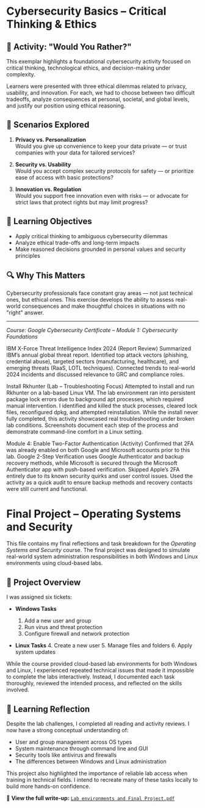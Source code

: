 # Cybersecurity Basics – Critical Thinking & Ethics

## 🧠 Activity: "Would You Rather?"
This exemplar highlights a foundational cybersecurity activity focused on critical thinking, technological ethics, and decision-making under complexity.

Learners were presented with three ethical dilemmas related to privacy, usability, and innovation. For each, we had to choose between two difficult tradeoffs, analyze consequences at personal, societal, and global levels, and justify our position using ethical reasoning.

## 🧩 Scenarios Explored

1. **Privacy vs. Personalization**  
   Would you give up convenience to keep your data private — or trust companies with your data for tailored services?

2. **Security vs. Usability**  
   Would you accept complex security protocols for safety — or prioritize ease of access with basic protections?

3. **Innovation vs. Regulation**  
   Would you support free innovation even with risks — or advocate for strict laws that protect rights but may limit progress?

## 🎯 Learning Objectives
- Apply critical thinking to ambiguous cybersecurity dilemmas
- Analyze ethical trade-offs and long-term impacts
- Make reasoned decisions grounded in personal values and security principles

## 🔍 Why This Matters
Cybersecurity professionals face constant gray areas — not just technical ones, but ethical ones. This exercise develops the ability to assess real-world consequences and make thoughtful choices in situations with no "right" answer.

---

*Course: Google Cybersecurity Certificate – Module 1: Cybersecurity Foundations*

IBM X-Force Threat Intelligence Index 2024 (Report Review)
Summarized IBM’s annual global threat report. Identified top attack vectors (phishing, credential abuse), targeted sectors (manufacturing, healthcare), and emerging threats (RaaS, LOTL techniques). Connected trends to real-world 2024 incidents and discussed relevance to GRC and compliance roles.

Install Rkhunter (Lab – Troubleshooting Focus)
Attempted to install and run Rkhunter on a lab-based Linux VM. The lab environment ran into persistent package lock errors due to background apt processes, which required manual intervention. I identified and killed the stuck processes, cleared lock files, reconfigured dpkg, and attempted reinstallation. While the install never fully completed, this activity showcased real troubleshooting under broken lab conditions. Screenshots document each step of the process and demonstrate command-line comfort in a Linux setting.

Module 4: Enable Two-Factor Authentication (Activity)
Confirmed that 2FA was already enabled on both Google and Microsoft accounts prior to this lab. Google 2-Step Verification uses Google Authenticator and backup recovery methods, while Microsoft is secured through the Microsoft Authenticator app with push-based verification. Skipped Apple’s 2FA entirely due to its known security quirks and user control issues. Used the activity as a quick audit to ensure backup methods and recovery contacts were still current and functional.

# Final Project – Operating Systems and Security

This file contains my final reflections and task breakdown for the *Operating Systems and Security* course. The final project was designed to simulate real-world system administration responsibilities in both Windows and Linux environments using cloud-based labs.

## 🔧 Project Overview

I was assigned six tickets:

- **Windows Tasks**
  1. Add a new user and group
  2. Run virus and threat protection
  3. Configure firewall and network protection

- **Linux Tasks**
  4. Create a new user
  5. Manage files and folders
  6. Apply system updates

While the course provided cloud-based lab environments for both Windows and Linux, I experienced repeated technical issues that made it impossible to complete the labs interactively. Instead, I documented each task thoroughly, reviewed the intended process, and reflected on the skills involved.

## 🧠 Learning Reflection

Despite the lab challenges, I completed all reading and activity reviews. I now have a strong conceptual understanding of:
- User and group management across OS types
- System maintenance through command line and GUI
- Security tools like antivirus and firewalls
- The differences between Windows and Linux administration

This project also highlighted the importance of reliable lab access when training in technical fields. I intend to recreate many of these tasks locally to build more hands-on confidence.

📄 **View the full write-up:** [`Lab environments and Final Project.pdf`](./Lab%20environments%20and%20Final%20Project.pdf)
